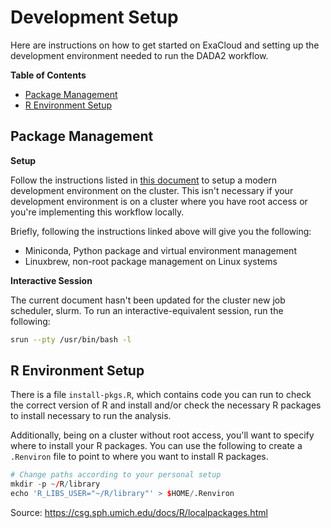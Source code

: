 Development Setup
=================

Here are instructions on how to get started on ExaCloud and setting up the
development environment needed to run the DADA2 workflow.

**Table of Contents**

- [Package Management](#package-management)
- [R Environment Setup](#r-environment-setup)

Package Management
------------------

**Setup**

Follow the instructions listed in [this document][exacloud] to setup a modern
development environment on the cluster. This isn't necessary if your
development environment is on a cluster where you have root access or you're
implementing this workflow locally.

Briefly, following the instructions linked above will give you the following:

- Miniconda, Python package and virtual environment management
- Linuxbrew, non-root package management on Linux systems

[exacloud]: https://github.com/greenstick/bootstrapping-package-management-on-exacloud

**Interactive Session**

The current document hasn't been updated for the cluster new job scheduler,
slurm. To run an interactive-equivalent session, run the following:

```bash
srun --pty /usr/bin/bash -l
```

R Environment Setup
-------------------

There is a file `install-pkgs.R`, which contains code you can run to check the
correct version of R and install and/or check the necessary R packages to
install necessary to run the analysis.

Additionally, being on a cluster without root access, you'll want to specify
where to install your R packages. You can use the following to create a
`.Renviron` file to point to where you want to install R packages.

```r
# Change paths according to your personal setup
mkdir -p ~/R/library
echo 'R_LIBS_USER="~/R/library"' > $HOME/.Renviron
```

Source: https://csg.sph.umich.edu/docs/R/localpackages.html
